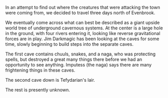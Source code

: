In an attempt to find out where the creatures that were attacking the town were coming from, we decided to travel three days north of Evenbrook.

We eventually come across what can best be described as a giant upside world tree of underground cavernous systems. At the center is a large hole in the ground, with four rivers entering it, looking like reverse gravitational forces are in play. Jim Darkmagic has been looking at the caves for some time, slowly beginning to build steps into the separate caves. 

The first cave contains chuuls, snakes, and a naga, who was protecting spells, but destroyed a great many things there before we had an opportunity to see anything. Imputess (the naga) says there are many frightening things in these caves.

The second cave down is Tefydarian's lair.

The rest is presently unknown.